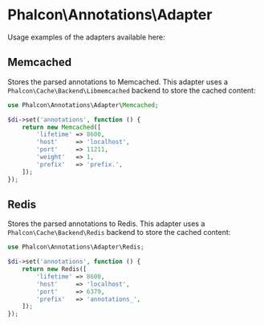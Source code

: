 # Phalcon\Annotations\Adapter

Usage examples of the adapters available here:

## Memcached

Stores the parsed annotations to Memcached.
This adapter uses a `Phalcon\Cache\Backend\Libmemcached` backend to store the cached content:

```php
use Phalcon\Annotations\Adapter\Memcached;

$di->set('annotations', function () {
    return new Memcached([
        'lifetime' => 8600,
        'host'     => 'localhost',
        'port'     => 11211,
        'weight'   => 1,
        'prefix'   => 'prefix.',
    ]);
});
```

## Redis

Stores the parsed annotations to Redis.
This adapter uses a `Phalcon\Cache\Backend\Redis` backend to store the cached content:

```php
use Phalcon\Annotations\Adapter\Redis;

$di->set('annotations', function () {
    return new Redis([
        'lifetime' => 8600,
        'host'     => 'localhost',
        'port'     => 6379,
        'prefix'   => 'annotations_',
    ]);
});
```
